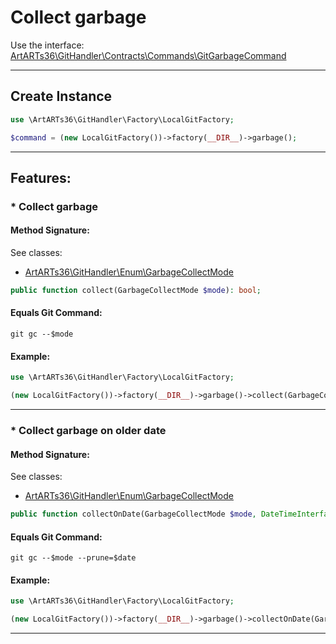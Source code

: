 # Collect garbage

Use the interface: [ArtARTs36\GitHandler\Contracts\Commands\GitGarbageCommand](/Users/artem/PhpstormProjects/artarts36/libraries/git/src/Contracts/Commands/GitGarbageCommand.php)

---

## Create Instance

```php
use \ArtARTs36\GitHandler\Factory\LocalGitFactory;

$command = (new LocalGitFactory())->factory(__DIR__)->garbage();
```

---

## Features:

### * Collect garbage

#### Method Signature:

See classes: 

* [ArtARTs36\GitHandler\Enum\GarbageCollectMode](/src/Enum/GarbageCollectMode.php)

```php
public function collect(GarbageCollectMode $mode): bool;
```

#### Equals Git Command:

`git gc --$mode`

#### Example:

```php
use \ArtARTs36\GitHandler\Factory\LocalGitFactory;

(new LocalGitFactory())->factory(__DIR__)->garbage()->collect(GarbageCollectMode::from(GarbageCollectMode::AUTO));
```

---
### * Collect garbage on older date

#### Method Signature:

See classes: 

* [ArtARTs36\GitHandler\Enum\GarbageCollectMode](/src/Enum/GarbageCollectMode.php)

```php
public function collectOnDate(GarbageCollectMode $mode, DateTimeInterface $date): bool;
```

#### Equals Git Command:

`git gc --$mode --prune=$date`

#### Example:

```php
use \ArtARTs36\GitHandler\Factory\LocalGitFactory;

(new LocalGitFactory())->factory(__DIR__)->garbage()->collectOnDate(GarbageCollectMode::from(GarbageCollectMode::AUTO), 'date-test');
```

---
